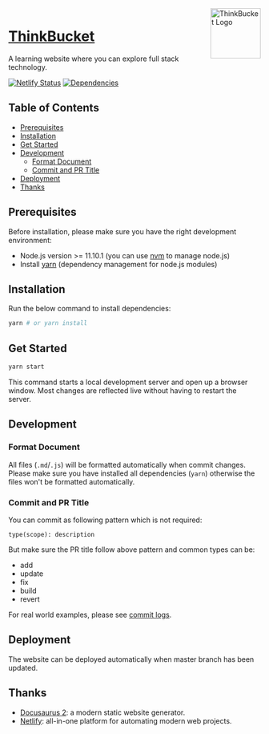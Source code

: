 <img align="right" width="100" src="https://cosmos-x.oss-cn-hangzhou.aliyuncs.com/docsite-logo-ghrm.png" alt="ThinkBucket Logo"/>

<h1 align="left"><a href="https://thinkbucket.cn">ThinkBucket</a></h1>

A learning website where you can explore full stack technology.

[![Netlify Status][netlify-image]][netlify-url] [![Dependencies][dependencies-image]][dependencies-url]

## Table of Contents

- [Prerequisites](#prerequisites)
- [Installation](#installation)
- [Get Started](#get-started)
- [Development](#development)
  - [Format Document](#format-document)
  - [Commit and PR Title](#commit-and-pr-title)
- [Deployment](#deployment)
- [Thanks](#thanks)

## Prerequisites

Before installation, please make sure you have the right development environment:

- Node.js version >= 11.10.1 (you can use [nvm](https://github.com/nvm-sh/nvm) to manage node.js)
- Install [yarn](https://yarnpkg.com/en/docs/install#mac-stable) (dependency management for node.js modules)

## Installation

Run the below command to install dependencies:

```sh
yarn # or yarn install
```

## Get Started

```sh
yarn start
```

This command starts a local development server and open up a browser window. Most changes are reflected live without having to restart the server.

## Development

### Format Document

All files (`.md`/`.js`) will be formatted automatically when commit changes. Please make sure you have installed all dependencies (`yarn`) otherwise the files won't be formatted automatically.

### Commit and PR Title

You can commit as following pattern which is not required:

```text
type(scope): description
```

But make sure the PR title follow above pattern and common types can be:

- add
- update
- fix
- build
- revert

For real world examples, please see [commit logs](https://github.com/ThinkBucket/docsite/commits/master).

## Deployment

The website can be deployed automatically when master branch has been updated.

## Thanks

- [Docusaurus 2](https://github.com/facebook/docusaurus): a modern static website generator.
- [Netlify](https://www.netlify.com/): all-in-one platform for automating modern web projects.

[netlify-image]: https://api.netlify.com/api/v1/badges/adf81997-fa00-404e-a542-24a510d41d82/deploy-status
[dependencies-image]: https://badgen.net/david/dep/ThinkBucket/docsite
[netlify-url]: (https://app.netlify.com/sites/thinkbucket/deploys)
[dependencies-url]: https://david-dm.org/ThinkBucket/docsite
